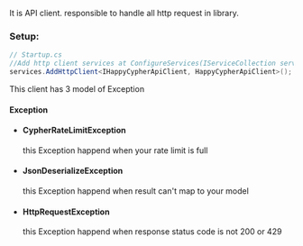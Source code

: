 ﻿It is API client. responsible to handle all http request in library.



### Setup:

```c#
// Startup.cs
//Add http client services at ConfigureServices(IServiceCollection services)
services.AddHttpClient<IHappyCypherApiClient, HappyCypherApiClient>();
```



This client has 3 model of Exception

#### Exception

<ul>
  <li>
    <h4>CypherRateLimitException</h2>
    <p>this Exception happend when your rate limit is full</p>
  </li>
  <li>
    <h4>JsonDeserializeException</h2>
    <p>this Exception happend when result can't map to your model</p>
  </li>
     <li>
    <h4>HttpRequestException</h2>
    <p>this Exception happend when response status code is not 200 or 429</p>
  </li>
</ul> 


